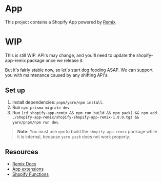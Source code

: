 # App

This project contains a Shopify App powered by [Remix](https://remix.run/).

# WIP

This is still WIP. API's may change, and you'll need to update the shopify-app-remix package once we release it.

But it's fairly stable now, so let's start dog fooding ASAP. We can support you with maintenance caused by any shifting API's.

## Set up

1. Install dependencies: `pnpm/yarn/npm install`.
1. Run `npx prisma migrate dev`
1. Run `(cd shopify-app-remix && npm run build && npm pack) && npm add ./shopify-app-remix/shopify-shopify-app-remix-1.0.0.tgz && yarn/pnpm/npm run dev`.

> **Note**: You must use `npm` to build the `shopify-app-remix` package while it is internal, because `yarn pack` does not work properly.

## Resources

- [Remix Docs](https://remix.run/docs/en/v1)
- [App extensions](https://shopify.dev/docs/apps/app-extensions/list)
- [Shopify Functions](https://shopify.dev/docs/api/functions)
